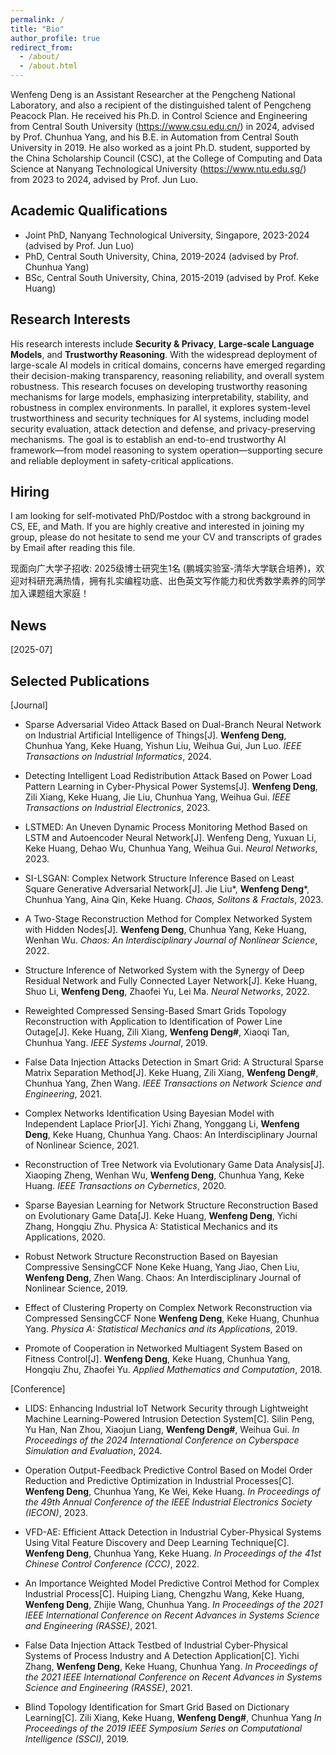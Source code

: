 ```yaml
---
permalink: /
title: "Bio"
author_profile: true
redirect_from: 
  - /about/
  - /about.html
---
```


Wenfeng Deng is an Assistant Researcher at the Pengcheng National Laboratory, and also a recipient of the distinguished talent of Pengcheng Peacock Plan. He received his Ph.D. in Control Science and Engineering from Central South University (https://www.csu.edu.cn/) in 2024, advised by Prof. Chunhua Yang, and his B.E. in Automation from Central South University in 2019. He also worked as a joint Ph.D. student, supported by the China Scholarship Council (CSC), at the College of Computing and Data Science at Nanyang Technological University (https://www.ntu.edu.sg/) from 2023 to 2024, advised by Prof. Jun Luo.

**Academic Qualifications**
------
- Joint PhD, Nanyang Technological University, Singapore, 2023-2024 (advised by Prof. Jun Luo)
- PhD, Central South University, China, 2019-2024 (advised by Prof. Chunhua Yang)
- BSc, Central South University, China, 2015-2019 (advised by Prof. Keke Huang)

**Research Interests**
------
His research interests include **Security & Privacy**, **Large-scale Language Models**, and **Trustworthy Reasoning**. With the widespread deployment of large-scale AI models in critical domains, concerns have emerged regarding their decision-making transparency, reasoning reliability, and overall system robustness. This research focuses on developing trustworthy reasoning mechanisms for large models, emphasizing interpretability, stability, and robustness in complex environments. In parallel, it explores system-level trustworthiness and security techniques for AI systems, including model security evaluation, attack detection and defense, and privacy-preserving mechanisms. The goal is to establish an end-to-end trustworthy AI framework—from model reasoning to system operation—supporting secure and reliable deployment in safety-critical applications.

**Hiring**
------
I am looking for self-motivated PhD/Postdoc with a strong background in CS, EE, and Math. If you are highly creative and interested in joining my group, please do not hesitate to send me your CV and transcripts of grades by Email after reading this file.

现面向广大学子招收: 2025级博士研究生1名 (鹏城实验室-清华大学联合培养)，欢迎对科研充满热情，拥有扎实编程功底、出色英文写作能力和优秀数学素养的同学加入课题组大家庭！

**News**
------
[2025-07]  

Selected Publications
------
[Journal]
- Sparse Adversarial Video Attack Based on Dual-Branch Neural Network on Industrial Artificial Intelligence of Things[J].
  **Wenfeng Deng**, Chunhua Yang, Keke Huang, Yishun Liu, Weihua Gui, Jun Luo.
  _IEEE Transactions on Industrial Informatics_, 2024.

- Detecting Intelligent Load Redistribution Attack Based on Power Load Pattern Learning in Cyber-Physical Power Systems[J].
  **Wenfeng Deng**, Zili Xiang, Keke Huang, Jie Liu, Chunhua Yang, Weihua Gui.
  _IEEE Transactions on Industrial Electronics_, 2023.

- LSTMED: An Uneven Dynamic Process Monitoring Method Based on LSTM and Autoencoder Neural Network[J].
  Wenfeng Deng, Yuxuan Li, Keke Huang, Dehao Wu, Chunhua Yang, Weihua Gui.
  _Neural Networks_, 2023.

- SI-LSGAN: Complex Network Structure Inference Based on Least Square Generative Adversarial Network[J].
  Jie Liu*, **Wenfeng Deng***, Chunhua Yang, Aina Qin, Keke Huang.
 _Chaos, Solitons & Fractals_, 2023.

- A Two-Stage Reconstruction Method for Complex Networked System with Hidden Nodes[J].
  **Wenfeng Deng**, Chunhua Yang, Keke Huang, Wenhan Wu.
  _Chaos: An Interdisciplinary Journal of Nonlinear Science_, 2022.

- Structure Inference of Networked System with the Synergy of Deep Residual Network and Fully Connected Layer Network[J].
  Keke Huang, Shuo Li, **Wenfeng Deng**, Zhaofei Yu, Lei Ma.
  _Neural Networks_, 2022.

- Reweighted Compressed Sensing-Based Smart Grids Topology Reconstruction with Application to Identification of Power Line Outage[J].
  Keke Huang, Zili Xiang, **Wenfeng Deng#**, Xiaoqi Tan, Chunhua Yang.
  _IEEE Systems Journal_, 2019.

- False Data Injection Attacks Detection in Smart Grid: A Structural Sparse Matrix Separation Method[J].
  Keke Huang, Zili Xiang, **Wenfeng Deng#**, Chunhua Yang, Zhen Wang.
  _IEEE Transactions on Network Science and Engineering_, 2021.

- Complex Networks Identification Using Bayesian Model with Independent Laplace Prior[J].
  Yichi Zhang, Yonggang Li, **Wenfeng Deng**, Keke Huang, Chunhua Yang.
  Chaos: An Interdisciplinary Journal of Nonlinear Science, 2021.

- Reconstruction of Tree Network via Evolutionary Game Data Analysis[J].
  Xiaoping Zheng, Wenhan Wu, **Wenfeng Deng**, Chunhua Yang, Keke Huang.
  _IEEE Transactions on Cybernetics_, 2020.

- Sparse Bayesian Learning for Network Structure Reconstruction Based on Evolutionary Game Data[J].
  Keke Huang, **Wenfeng Deng**, Yichi Zhang, Hongqiu Zhu.
  Physica A: Statistical Mechanics and its Applications, 2020.

- Robust Network Structure Reconstruction Based on Bayesian Compressive SensingCCF None
  Keke Huang, Yang Jiao, Chen Liu, **Wenfeng Deng**, Zhen Wang.
  Chaos: An Interdisciplinary Journal of Nonlinear Science, 2019.

- Effect of Clustering Property on Complex Network Reconstruction via Compressed SensingCCF None
  **Wenfeng Deng**, Keke Huang, Chunhua Yang.
  _Physica A: Statistical Mechanics and its Applications_, 2019.

- Promote of Cooperation in Networked Multiagent System Based on Fitness Control[J].
  **Wenfeng Deng**, Keke Huang, Chunhua Yang, Hongqiu Zhu, Zhaofei Yu.
  _Applied Mathematics and Computation_, 2018.

[Conference]
- LIDS: Enhancing Industrial IoT Network Security through Lightweight Machine Learning-Powered Intrusion Detection System[C].
  Silin Peng, Yu Han, Nan Zhou, Xiaojun Liang, **Wenfeng Deng#**, Weihua Gui.
  _In Proceedings of the 2024 International Conference on Cyberspace Simulation and Evaluation_, 2024.

- Operation Output-Feedback Predictive Control Based on Model Order Reduction and Predictive Optimization in Industrial Processes[C].
  **Wenfeng Deng**, Chunhua Yang, Ke Wei, Keke Huang.
  _In Proceedings of the 49th Annual Conference of the IEEE Industrial Electronics Society (IECON)_, 2023.

- VFD-AE: Efficient Attack Detection in Industrial Cyber-Physical Systems Using Vital Feature Discovery and Deep Learning Technique[C].
  **Wenfeng Deng**, Chunhua Yang, Keke Huang.
  _In Proceedings of the 41st Chinese Control Conference (CCC)_, 2022.

- An Importance Weighted Model Predictive Control Method for Complex Industrial Process[C].
  Huiping Liang, Chengzhu Wang, Keke Huang, **Wenfeng Deng**, Zhijie Wang, Chunhua Yang.
  _In Proceedings of the 2021 IEEE International Conference on Recent Advances in Systems Science and Engineering (RASSE)_, 2021.

- False Data Injection Attack Testbed of Industrial Cyber-Physical Systems of Process Industry and A Detection Application[C].
  Yichi Zhang, **Wenfeng Deng**, Keke Huang, Chunhua Yang.
  _In Proceedings of the 2021 IEEE International Conference on Recent Advances in Systems Science and Engineering (RASSE)_, 2021.

- Blind Topology Identification for Smart Grid Based on Dictionary Learning[C].
  Zili Xiang, Keke Huang, **Wenfeng Deng#**, Chunhua Yang
  _In Proceedings of the 2019 IEEE Symposium Series on Computational Intelligence (SSCI)_, 2019.

